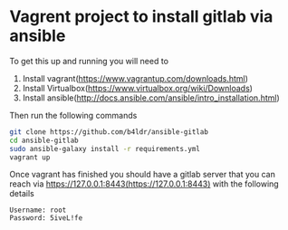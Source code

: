 # Vagrent project to install gitlab via ansible

To get this up and running you will need to 

 1. Install vagrant(https://www.vagrantup.com/downloads.html)
 2. Install Virtualbox(https://www.virtualbox.org/wiki/Downloads)
 3. Install ansible(http://docs.ansible.com/ansible/intro_installation.html)

Then run the following commands

```bash
git clone https://github.com/b4ldr/ansible-gitlab
cd ansible-gitlab
sudo ansible-galaxy install -r requirements.yml
vagrant up
```

Once vagrant has finished you should have a gitlab server that you can reach via https://127.0.0.1:8443(https://127.0.0.1:8443) with the following details

```
Username: root
Password: 5iveL!fe
```

